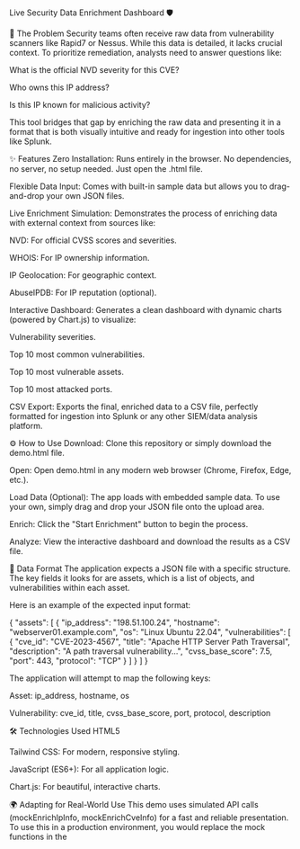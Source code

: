 Live Security Data Enrichment Dashboard 🛡️

🚀 The Problem
Security teams often receive raw data from vulnerability scanners like Rapid7 or Nessus. While this data is detailed, it lacks crucial context. To prioritize remediation, analysts need to answer questions like:

What is the official NVD severity for this CVE?

Who owns this IP address?

Is this IP known for malicious activity?

This tool bridges that gap by enriching the raw data and presenting it in a format that is both visually intuitive and ready for ingestion into other tools like Splunk.

✨ Features
Zero Installation: Runs entirely in the browser. No dependencies, no server, no setup needed. Just open the .html file.

Flexible Data Input: Comes with built-in sample data but allows you to drag-and-drop your own JSON files.

Live Enrichment Simulation: Demonstrates the process of enriching data with external context from sources like:

NVD: For official CVSS scores and severities.

WHOIS: For IP ownership information.

IP Geolocation: For geographic context.

AbuseIPDB: For IP reputation (optional).

Interactive Dashboard: Generates a clean dashboard with dynamic charts (powered by Chart.js) to visualize:

Vulnerability severities.

Top 10 most common vulnerabilities.

Top 10 most vulnerable assets.

Top 10 most attacked ports.

CSV Export: Exports the final, enriched data to a CSV file, perfectly formatted for ingestion into Splunk or any other SIEM/data analysis platform.

⚙️ How to Use
Download: Clone this repository or simply download the demo.html file.

Open: Open demo.html in any modern web browser (Chrome, Firefox, Edge, etc.).

Load Data (Optional): The app loads with embedded sample data. To use your own, simply drag and drop your JSON file onto the upload area.

Enrich: Click the "Start Enrichment" button to begin the process.

Analyze: View the interactive dashboard and download the results as a CSV file.

📄 Data Format
The application expects a JSON file with a specific structure. The key fields it looks for are assets, which is a list of objects, and vulnerabilities within each asset.

Here is an example of the expected input format:

{
  "assets": [
    {
      "ip_address": "198.51.100.24",
      "hostname": "webserver01.example.com",
      "os": "Linux Ubuntu 22.04",
      "vulnerabilities": [
        {
          "cve_id": "CVE-2023-4567",
          "title": "Apache HTTP Server Path Traversal",
          "description": "A path traversal vulnerability...",
          "cvss_base_score": 7.5,
          "port": 443,
          "protocol": "TCP"
        }
      ]
    }
  ]
}

The application will attempt to map the following keys:

Asset: ip_address, hostname, os

Vulnerability: cve_id, title, cvss_base_score, port, protocol, description

🛠️ Technologies Used
HTML5

Tailwind CSS: For modern, responsive styling.

JavaScript (ES6+): For all application logic.

Chart.js: For beautiful, interactive charts.

🌍 Adapting for Real-World Use
This demo uses simulated API calls (mockEnrichIpInfo, mockEnrichCveInfo) for a fast and reliable presentation. To use this in a production environment, you would replace the mock functions in the <script> tag with real fetch calls to the actual APIs (NVD, WHOIS, etc.).

📜 License
This project is open-source and available under the MIT License.
